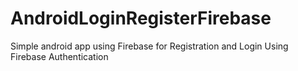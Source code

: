 # AndroidLoginRegisterFirebase
Simple android app using Firebase for Registration and Login Using Firebase Authentication

